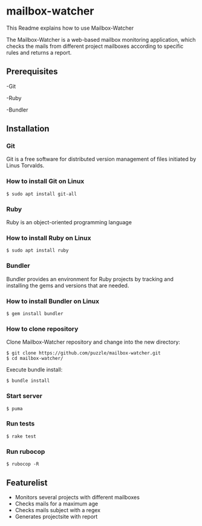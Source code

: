 # mailbox-watcher

This Readme explains how to use Mailbox-Watcher

The Mailbox-Watcher is a web-based mailbox monitoring application,
which checks the mails from different project mailboxes according to
specific rules and returns a report.

## Prerequisites

-Git

-Ruby

-Bundler

## Installation

### Git

Git is a free software for distributed version management of files initiated by Linus Torvalds.

### How to install Git on Linux

```
$ sudo apt install git-all
```

### Ruby

Ruby is an object-oriented programming language

### How to install Ruby on Linux

```
$ sudo apt install ruby
```

### Bundler

Bundler provides an environment for Ruby projects by tracking and installing the gems and versions that are needed.

### How to install Bundler on Linux

```
$ gem install bundler
```

### How to clone repository 

Clone Mailbox-Watcher repository and change into the new directory:

```
$ git clone https://github.com/puzzle/mailbox-watcher.git
$ cd mailbox-watcher/
```

Execute bundle install:

```
$ bundle install
```

### Start server

```$ puma```

### Run tests

```$ rake test```

### Run rubocop

```$ rubocop -R```

## Featurelist

- Monitors several projects with different mailboxes
- Checks mails for a maximum age
- Checks mails subject with a regex
- Generates projectsite with report
